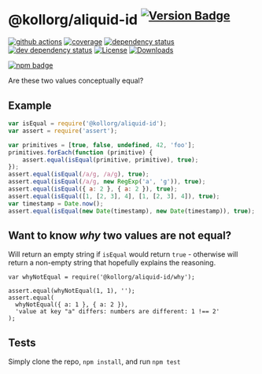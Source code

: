 # @kollorg/aliquid-id <sup>[![Version Badge][2]][1]</sup>

[![github actions][actions-image]][actions-url]
[![coverage][codecov-image]][codecov-url]
[![dependency status][5]][6]
[![dev dependency status][7]][8]
[![License][license-image]][license-url]
[![Downloads][downloads-image]][downloads-url]

[![npm badge][11]][1]

Are these two values conceptually equal?

## Example

```js
var isEqual = require('@kollorg/aliquid-id');
var assert = require('assert');

var primitives = [true, false, undefined, 42, 'foo'];
primitives.forEach(function (primitive) {
	assert.equal(isEqual(primitive, primitive), true);
});
assert.equal(isEqual(/a/g, /a/g), true);
assert.equal(isEqual(/a/g, new RegExp('a', 'g')), true);
assert.equal(isEqual({ a: 2 }, { a: 2 }), true);
assert.equal(isEqual([1, [2, 3], 4], [1, [2, 3], 4]), true);
var timestamp = Date.now();
assert.equal(isEqual(new Date(timestamp), new Date(timestamp)), true);
```

## Want to know *why* two values are not equal?
Will return an empty string if `isEqual` would return `true` - otherwise will return a non-empty string that hopefully explains the reasoning.

```
var whyNotEqual = require('@kollorg/aliquid-id/why');

assert.equal(whyNotEqual(1, 1), '');
assert.equal(
  whyNotEqual({ a: 1 }, { a: 2 }),
  'value at key "a" differs: numbers are different: 1 !== 2'
);
```

## Tests
Simply clone the repo, `npm install`, and run `npm test`

[1]: https://npmjs.org/package/@kollorg/aliquid-id
[2]: https://versionbadg.es/inspect-js/@kollorg/aliquid-id.svg
[5]: https://david-dm.org/inspect-js/@kollorg/aliquid-id.svg
[6]: https://david-dm.org/inspect-js/@kollorg/aliquid-id
[7]: https://david-dm.org/inspect-js/@kollorg/aliquid-id/dev-status.svg
[8]: https://david-dm.org/inspect-js/@kollorg/aliquid-id#info=devDependencies
[11]: https://nodei.co/npm/@kollorg/aliquid-id.png?downloads=true&stars=true
[license-image]: https://img.shields.io/npm/l/@kollorg/aliquid-id.svg
[license-url]: LICENSE
[downloads-image]: https://img.shields.io/npm/dm/@kollorg/aliquid-id.svg
[downloads-url]: https://npm-stat.com/charts.html?package=@kollorg/aliquid-id
[codecov-image]: https://codecov.io/gh/inspect-js/@kollorg/aliquid-id/branch/main/graphs/badge.svg
[codecov-url]: https://app.codecov.io/gh/inspect-js/@kollorg/aliquid-id/
[actions-image]: https://img.shields.io/endpoint?url=https://github-actions-badge-u3jn4tfpocch.runkit.sh/inspect-js/@kollorg/aliquid-id
[actions-url]: https://github.com/kollorg/aliquid-id/actions
